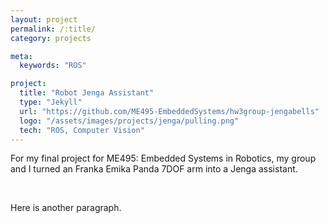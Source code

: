 ```yaml
---
layout: project
permalink: /:title/
category: projects

meta:
  keywords: "ROS"

project:
  title: "Robot Jenga Assistant"
  type: "Jekyll"
  url: "https://github.com/ME495-EmbeddedSystems/hw3group-jengabells"
  logo: "/assets/images/projects/jenga/pulling.png"
  tech: "ROS, Computer Vision"
---
```





<p>For my final project for ME495: Embedded Systems in Robotics, my group and I turned an Franka Emika Panda 7DOF arm into a Jenga assistant.</p> 

<br>

<p>Here is another paragraph.</p>
<br>


<br><br>

